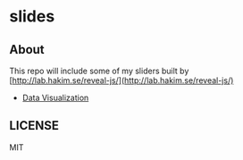 # slides

## About
This repo will include some of my sliders built by [http://lab.hakim.se/reveal-js/](http://lab.hakim.se/reveal-js/)

- [Data Visualization](http://chihsuan.github.io/slides/data_visualization/)

## LICENSE 
MIT

